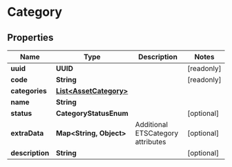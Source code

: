 

# Category


## Properties

Name | Type | Description | Notes
------------ | ------------- | ------------- | -------------
**uuid** | **UUID** |  |  [readonly]
**code** | **String** |  |  [readonly]
**categories** | [**List&lt;AssetCategory&gt;**](AssetCategory.md) |  | 
**name** | **String** |  | 
**status** | **CategoryStatusEnum** |  |  [optional]
**extraData** | **Map&lt;String, Object&gt;** | Additional ETSCategory attributes |  [optional]
**description** | **String** |  |  [optional]



